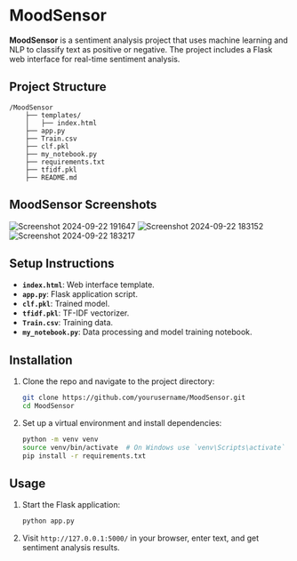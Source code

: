 # MoodSensor

**MoodSensor** is a sentiment analysis project that uses machine learning and NLP to classify text as positive or negative. The project includes a Flask web interface for real-time sentiment analysis.

## Project Structure
```
/MoodSensor            
    ├── templates/
    │   ├── index.html            
    ├── app.py                    
    ├── Train.csv              
    ├── clf.pkl                  
    ├── my_notebook.py
    ├── requirements.txt
    ├── tfidf.pkl
    ├── README.md             
```
## MoodSensor Screenshots
![Screenshot 2024-09-22 191647](https://github.com/user-attachments/assets/a62f1a6b-4f16-422b-b6fa-672c04bb0828)
![Screenshot 2024-09-22 183152](https://github.com/user-attachments/assets/ecafe4cc-2439-49ea-bf91-883323ec081f)
![Screenshot 2024-09-22 183217](https://github.com/user-attachments/assets/ae8e141a-5066-4f93-bdd0-110a8b4fd0f0)

## Setup Instructions
- **`index.html`**: Web interface template.
- **`app.py`**: Flask application script.
- **`clf.pkl`**: Trained model.
- **`tfidf.pkl`**: TF-IDF vectorizer.
- **`Train.csv`**: Training data.
- **`my_notebook.py`**: Data processing and model training notebook.

## Installation

1. Clone the repo and navigate to the project directory:

    ```bash
    git clone https://github.com/yourusername/MoodSensor.git
    cd MoodSensor
    ```

2. Set up a virtual environment and install dependencies:

    ```bash
    python -m venv venv
    source venv/bin/activate  # On Windows use `venv\Scripts\activate`
    pip install -r requirements.txt
    ```

## Usage

1. Start the Flask application:

    ```bash
    python app.py
    ```

2. Visit `http://127.0.0.1:5000/` in your browser, enter text, and get sentiment analysis results.
